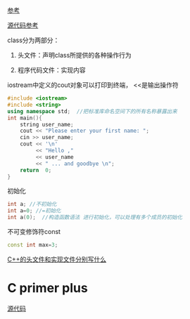 [参考](https://codeantenna.com/a/dh6ZYXQWvl)

[源代码参考](https://blog.csdn.net/m0_46181359/category_11141582.html)

class分为两部分：

1. 头文件：声明class所提供的各种操作行为

2. 程序代码文件：实现内容

iostream中定义的cout对象可以打印到终端， <<是输出操作符

```c++
#include <iostream>
#include <string>
using namespace std;  //把标准库命名空间下的所有名称暴露出来
int main(){
    string user_name;
    cout << "Please enter your first name: ";
    cin >> user_name;
    cout << '\n'
         << "Hello ,"
         << user_name
         << " ... and goodbye \n";
    return  0;
}
```



初始化

```c++
int a; //不初始化
int a=0; //=初始化
int a(0);  //构造函数语法 进行初始化，可以处理有多个成员的初始化
```



不可变修饰符const

```c++
const int max=3;
```

[C++的头文件和实现文件分别写什么 ](https://www.cnblogs.com/ider/archive/2011/06/30/what_is_in_cpp_header_and_implementation_file.html)

# C primer plus

[源代码](https://gitee.com/qtyresources/cprimer-plus/)
